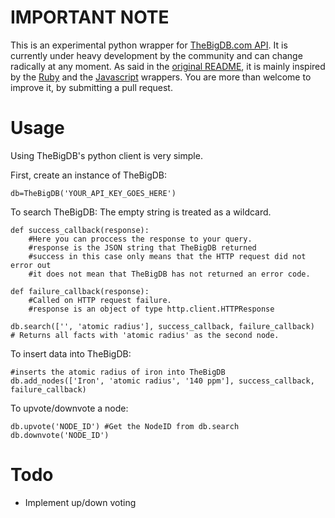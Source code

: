 IMPORTANT NOTE
===============

This is an experimental python wrapper for [TheBigDB.com API](http://thebigdb.com). It is currently under heavy development by the community and can change radically at any moment. As said in the [original README](https://github.com/thebigdb/thebigdb-python/blob/1d7b48b1e4d6e213167b26e1170c837e05553ba0/README.md), it is mainly inspired by the [Ruby](https://github.com/thebigdb/thebigdb-ruby) and the [Javascript](https://github.com/thebigdb/thebigdb-js) wrappers. You are more than welcome to improve it, by submitting a pull request.

Usage
===============

Using TheBigDB's python client is very simple.

First, create an instance of TheBigDB:

    db=TheBigDB('YOUR_API_KEY_GOES_HERE')

To search TheBigDB:
The empty string is treated as a wildcard.

    def success_callback(response):
        #Here you can proccess the response to your query.
        #response is the JSON string that TheBigDB returned
        #success in this case only means that the HTTP request did not error out
        #it does not mean that TheBigDB has not returned an error code.

    def failure_callback(response):
        #Called on HTTP request failure.
        #response is an object of type http.client.HTTPResponse

    db.search(['', 'atomic radius'], success_callback, failure_callback)
    # Returns all facts with 'atomic radius' as the second node.

To insert data into TheBigDB:
    
    #inserts the atomic radius of iron into TheBigDB
    db.add_nodes(['Iron', 'atomic radius', '140 ppm'], success_callback, failure_callback)

To upvote/downvote a node:
    
    db.upvote('NODE_ID') #Get the NodeID from db.search
    db.downvote('NODE_ID')



Todo
==============

 - Implement up/down voting
